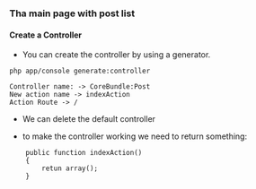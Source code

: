 ### Tha main page with post list

#### Create a Controller

* You can create the controller by using a generator.
```
php app/console generate:controller

Controller name: -> CoreBundle:Post
New action name -> indexAction
Action Route -> /
```

* We can delete the default controller

* to make the controller working we need to return something:
```
    public function indexAction()
    {
    	retun array();
    }
```
